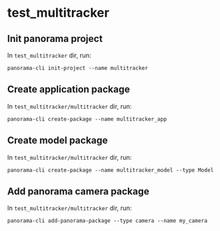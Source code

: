 # test_multitracker
## Init panorama project
In `test_multitracker` dir, run:

`panorama-cli init-project --name multitracker`

## Create application package
In `test_multitracker/multitracker` dir, run:

`panorama-cli create-package --name multitracker_app`

## Create model package
In `test_multitracker/multitracker` dir, run:

`panorama-cli create-package --name multitracker_model --type Model`

## Add panorama camera package
In `test_multitracker/multitracker` dir, run:

`panorama-cli add-panorama-package --type camera --name my_camera`
